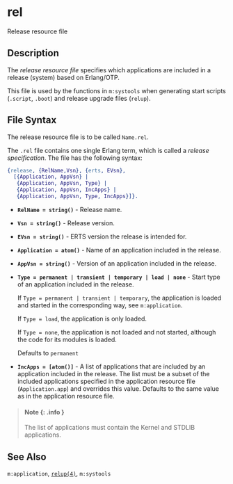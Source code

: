 <!--
%CopyrightBegin%

SPDX-License-Identifier: Apache-2.0

Copyright Ericsson AB 2023-2024. All Rights Reserved.

Licensed under the Apache License, Version 2.0 (the "License");
you may not use this file except in compliance with the License.
You may obtain a copy of the License at

    http://www.apache.org/licenses/LICENSE-2.0

Unless required by applicable law or agreed to in writing, software
distributed under the License is distributed on an "AS IS" BASIS,
WITHOUT WARRANTIES OR CONDITIONS OF ANY KIND, either express or implied.
See the License for the specific language governing permissions and
limitations under the License.

%CopyrightEnd%
-->
# rel

Release resource file

## Description

The _release resource file_ specifies which applications are included in a
release (system) based on Erlang/OTP.

This file is used by the functions in `m:systools` when generating start scripts
(`.script`, `.boot`) and release upgrade files (`relup`).

## File Syntax

The release resource file is to be called `Name.rel`.

The `.rel` file contains one single Erlang term, which is called a _release
specification_. The file has the following syntax:

```erlang
{release, {RelName,Vsn}, {erts, EVsn},
  [{Application, AppVsn} |
   {Application, AppVsn, Type} |
   {Application, AppVsn, IncApps} |
   {Application, AppVsn, Type, IncApps}]}.
```

- **`RelName = string()`** - Release name.

- **`Vsn = string()`** - Release version.

- **`EVsn = string()`** - ERTS version the release is intended for.

- **`Application = atom()`** - Name of an application included in the release.

- **`AppVsn = string()`** - Version of an application included in the release.

- **`Type = permanent | transient | temporary | load | none`** - Start type of
  an application included in the release.

  If `Type = permanent | transient | temporary`, the application is loaded and
  started in the corresponding way, see `m:application`.

  If `Type = load`, the application is only loaded.

  If `Type = none`, the application is not loaded and not started, although the
  code for its modules is loaded.

  Defaults to `permanent`

- **`IncApps = [atom()]`** - A list of applications that are included by an
  application included in the release. The list must be a subset of the included
  applications specified in the application resource file (`Application.app`)
  and overrides this value. Defaults to the same value as in the application
  resource file.

> #### Note {: .info }
>
> The list of applications must contain the Kernel and STDLIB applications.

## See Also

`m:application`, [`relup(4)`](relup.md), `m:systools`
